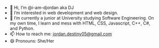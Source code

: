 - 👋 Hi, I’m @i-am-djordan aka DJ
- 👀 I’m interested in web development and web design.
- 🌱 I’m currently a junior at University studying Software Engineering. On my own time, I learn and mess with HTML, CSS, Javascript, C++, C#, and Python.
- 📫 How to reach me: jordan.destiny05@gmail.com
- 😄 Pronouns: She/Her

<!---
i-am-djordan/i-am-djordan is a ✨ special ✨ repository because its `README.md` (this file) appears on your GitHub profile.
You can click the Preview link to take a look at your changes.
--->
